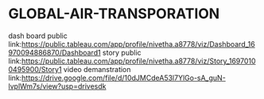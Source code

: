 # GLOBAL-AIR-TRANSPORATION


dash board public link:https://public.tableau.com/app/profile/nivetha.a8778/viz/Dashboard_16970094886870/Dashboard1
story public link:https://public.tableau.com/app/profile/nivetha.a8778/viz/Story_16970100495900/Story1
video demanstration link:https://drive.google.com/file/d/10dJMCdeA53l7YlGo-sA_guN-lvplWm7s/view?usp=drivesdk
